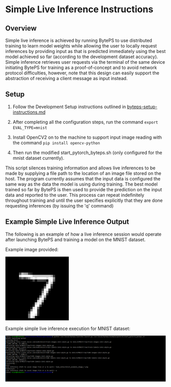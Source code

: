 # Simple Live Inference Instructions

## Overview

Simple live inference is achieved by running BytePS to use distributed training to learn model weights while allowing the user to locally request inferences by providing input as that is predicted immediately using the best model achieved so far (according to the development dataset accuracy).  Simple inference retrieves user requests via the terminal of the same device initiating BytePS for training as a proof-of-concept and to avoid network protocol difficulties, however, note that this design can easily support the abstraction of receiving a client message as input instead.

## Setup

1. Follow the Development Setup instructions outlined in [byteps-setup-instructions.md](https://github.com/liangw6/byteps/blob/master/team_notes/byteps-setup-instructions.md)

2. After completing all the configuration steps, run the command ``` export EVAL_TYPE=mnist ```

3. Install OpenCV2 on to the machine to support input image reading with the command ``` pip install opencv-python ```

4. Then run the modified start_pytorch_byteps.sh (only configured for the mnist dataset currently).

This script silences training information and allows live inferences to be made by supplying a file path to the location of an image file stored on the host.  The program currently assumes that the input data is configured the same way as the data the model is using during training.  The best model trained so far by BytePS is then used to provide the prediction on the input data and reported to the user.  This process can repeat indefinitely throughout training and until the user specifies explicitly that they are done requesting inferences (by issuing the 'q' command)

## Example Simple Live Inference Output

The following is an example of how a live inference session would operate after launching BytePS and training a model on the MNIST dataset.

Example image provided:
    
<img src="mnist_example_image_7.png" width="200" height="200" />

Example simple live inference execution for MNIST dataset:

<img src="example_simple_live_inference_execution.png" />




